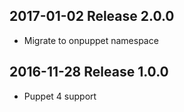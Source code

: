 ## 2017-01-02 Release 2.0.0

* Migrate to onpuppet namespace

## 2016-11-28 Release 1.0.0

* Puppet 4 support
